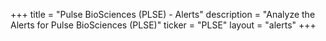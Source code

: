 +++
title = "Pulse BioSciences (PLSE) - Alerts"
description = "Analyze the Alerts for Pulse BioSciences (PLSE)"
ticker = "PLSE"
layout = "alerts"
+++

